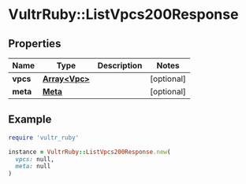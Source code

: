 # VultrRuby::ListVpcs200Response

## Properties

| Name | Type | Description | Notes |
| ---- | ---- | ----------- | ----- |
| **vpcs** | [**Array&lt;Vpc&gt;**](Vpc.md) |  | [optional] |
| **meta** | [**Meta**](Meta.md) |  | [optional] |

## Example

```ruby
require 'vultr_ruby'

instance = VultrRuby::ListVpcs200Response.new(
  vpcs: null,
  meta: null
)
```

